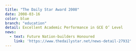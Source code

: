 ```yaml
---
title: "The Daily Star Award 2008"
date: 2008-03-16
color: blue
branch: "education"
detail: Excellent Academic Performance in GCE O’ Level
news:
  - text: Future Nation-builders Honoured
    link: 'https://www.thedailystar.net/news-detail-27932'
---
```

